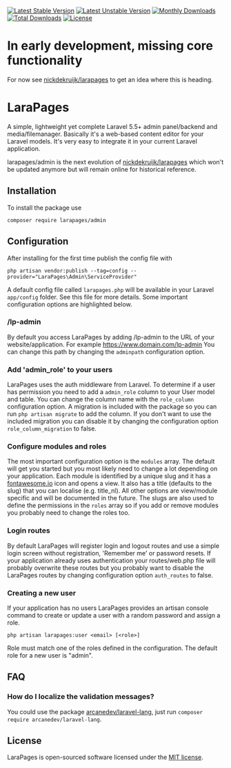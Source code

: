 [![Latest Stable Version](https://poser.pugx.org/larapages/admin/v/stable)](https://packagist.org/packages/larapages/admin)
[![Latest Unstable Version](https://poser.pugx.org/larapages/admin/v/unstable)](https://packagist.org/packages/larapages/admin)
[![Monthly Downloads](https://poser.pugx.org/larapages/admin/d/monthly)](https://packagist.org/packages/larapages/admin)
[![Total Downloads](https://poser.pugx.org/larapages/admin/downloads)](https://packagist.org/packages/larapages/admin)
[![License](https://poser.pugx.org/larapages/admin/license)](https://packagist.org/packages/larapages/admin)

# In early development, missing core functionality
For now see [nickdekruijk/larapages](https://github.com/nickdekruijk/larapages) to get an idea where this is heading.

# LaraPages
A simple, lightweight yet complete Laravel 5.5+ admin panel/backend and media/filemanager.
Basically it's a web-based content editor for your Laravel models. It's very easy to integrate it in your current Laravel application.

larapages/admin is the next evolution of [nickdekruijk/larapages](https://github.com/nickdekruijk/larapages) which won't be updated anymore but will remain online for historical reference.

## Installation
To install the package use

`composer require larapages/admin`

## Configuration
After installing for the first time publish the config file with 

`php artisan vendor:publish --tag=config --provider="LaraPages\Admin\ServiceProvider"` 

A default config file called `larapages.php` will be available in your Laravel `app/config` folder. See this file for more details. Some important configuration options are highlighted below.

### /lp-admin
By default you access LaraPages by adding /lp-admin to the URL of your website/application. For example https://www.domain.com/lp-admin
You can change this path by changing the `adminpath` configuration option.

### Add 'admin_role' to your users
LaraPages uses the auth middleware from Laravel. To determine if a user has permission you need to add a `admin_role` column to your User model and table. You can change the column name with the `role_column` configuration option.
A migration is included with the package so you can run `php artisan migrate` to add the column. If you don't want to use the included migration you can disable it by changing the configuration option `role_column_migration` to false. 

### Configure modules and roles
The most important configuration option is the `modules` array. The default will get you started but you most likely need to change a lot depending on your application. Each module is identified by a unique slug and it has a [fontawesome.io](http://fontawesome.io/icons/) icon and opens a view. It also has a title (defaults to the slug) that you can localise (e.g. title_nl). All other options are view/module specific and will be documented in the future. The slugs are also used to define the permissions in the `roles` array so if you add or remove modules you probably need to change the roles too.

### Login routes
By default LaraPages will register login and logout routes and use a simple login screen without registration, 'Remember me' or password resets.
If your application already uses authentication your routes/web.php file will probably overwrite these routes but you probably want to disable the LaraPages routes by changing configuration option `auth_routes` to false.

### Creating a new user
If your application has no users LaraPages provides an artisan console command to create or update a user with a random password and assign a role.

`php artisan larapages:user <email> [<role>]`

Role must match one of the roles defined in the configuration. The default role for a new user is "admin". 

## FAQ

### How do I localize the validation messages?
You could use the package [arcanedev/laravel-lang](https://github.com/ARCANEDEV/LaravelLang), just run `composer require arcanedev/laravel-lang`.

## License
LaraPages is open-sourced software licensed under the [MIT license](https://opensource.org/licenses/MIT).